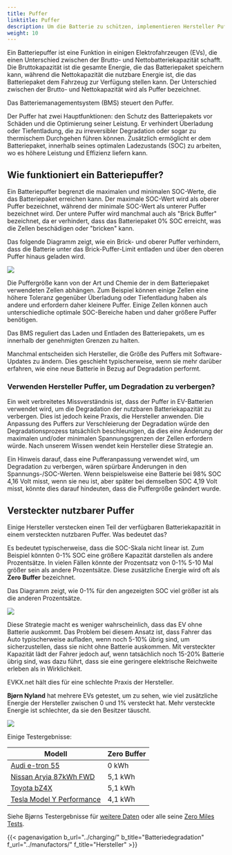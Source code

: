 ```yaml
---
title: Puffer
linktitle: Puffer
description: Um die Batterie zu schützen, implementieren Hersteller Puffer in Batterien.
weight: 10
---
```

<!-- markdownlint-disable MD033 -->

Ein Batteriepuffer ist eine Funktion in einigen Elektrofahrzeugen (EVs), die einen Unterschied zwischen der Brutto- und Nettobatteriekapazität schafft. Die Bruttokapazität ist die gesamte Energie, die das Batteriepaket speichern kann, während die Nettokapazität die nutzbare Energie ist, die das Batteriepaket dem Fahrzeug zur Verfügung stellen kann. Der Unterschied zwischen der Brutto- und Nettokapazität wird als Puffer bezeichnet.

Das Batteriemanagementsystem (BMS) steuert den Puffer.

Der Puffer hat zwei Hauptfunktionen: den Schutz des Batteriepakets vor Schäden und die Optimierung seiner Leistung. Er verhindert Überladung oder Tiefentladung, die zu irreversibler Degradation oder sogar zu thermischem Durchgehen führen können. Zusätzlich ermöglicht er dem Batteriepaket, innerhalb seines optimalen Ladezustands (SOC) zu arbeiten, wo es höhere Leistung und Effizienz liefern kann.

## Wie funktioniert ein Batteriepuffer?

Ein Batteriepuffer begrenzt die maximalen und minimalen SOC-Werte, die das Batteriepaket erreichen kann. Der maximale SOC-Wert wird als oberer Puffer bezeichnet, während der minimale SOC-Wert als unterer Puffer bezeichnet wird. Der untere Puffer wird manchmal auch als "Brick Buffer" bezeichnet, da er verhindert, dass das Batteriepaket 0% SOC erreicht, was die Zellen beschädigen oder "bricken" kann.

Das folgende Diagramm zeigt, wie ein Brick- und oberer Puffer verhindern, dass die Batterie unter das Brick-Puffer-Limit entladen und über den oberen Puffer hinaus geladen wird.

<a href="https://media.evkx.net/multimedia/technology/battery/buffer/chargecurve.drawio.svg">
    <img src="https://media.evkx.net/multimedia/technology/battery/buffer/chargecurve.drawio.svg" class="img-fluid">
</a>

Die Puffergröße kann von der Art und Chemie der in dem Batteriepaket verwendeten Zellen abhängen. Zum Beispiel können einige Zellen eine höhere Toleranz gegenüber Überladung oder Tiefentladung haben als andere und erfordern daher kleinere Puffer. Einige Zellen können auch unterschiedliche optimale SOC-Bereiche haben und daher größere Puffer benötigen.

Das BMS reguliert das Laden und Entladen des Batteriepakets, um es innerhalb der genehmigten Grenzen zu halten.

Manchmal entscheiden sich Hersteller, die Größe des Puffers mit Software-Updates zu ändern. Dies geschieht typischerweise, wenn sie mehr darüber erfahren, wie eine neue Batterie in Bezug auf Degradation performt.

### Verwenden Hersteller Puffer, um Degradation zu verbergen?

Ein weit verbreitetes Missverständnis ist, dass der Puffer in EV-Batterien verwendet wird, um die Degradation der nutzbaren Batteriekapazität zu verbergen. Dies ist jedoch keine Praxis, die Hersteller anwenden. Die Anpassung des Puffers zur Verschleierung der Degradation würde den Degradationsprozess tatsächlich beschleunigen, da dies eine Änderung der maximalen und/oder minimalen Spannungsgrenzen der Zellen erfordern würde. Nach unserem Wissen wendet kein Hersteller diese Strategie an.

Ein Hinweis darauf, dass eine Pufferanpassung verwendet wird, um Degradation zu verbergen, wären spürbare Änderungen in den Spannungs-/SOC-Werten. Wenn beispielsweise eine Batterie bei 98% SOC 4,16 Volt misst, wenn sie neu ist, aber später bei demselben SOC 4,19 Volt misst, könnte dies darauf hindeuten, dass die Puffergröße geändert wurde.

## Versteckter nutzbarer Puffer

Einige Hersteller verstecken einen Teil der verfügbaren Batteriekapazität in einem versteckten nutzbaren Puffer. Was bedeutet das?

Es bedeutet typischerweise, dass die SOC-Skala nicht linear ist. Zum Beispiel könnten 0-1% SOC eine größere Kapazität darstellen als andere Prozentsätze. In vielen Fällen könnte der Prozentsatz von 0-1% 5-10 Mal größer sein als andere Prozentsätze. Diese zusätzliche Energie wird oft als **Zero Buffer** bezeichnet.

Das Diagramm zeigt, wie 0-1% für den angezeigten SOC viel größer ist als die anderen Prozentsätze.

<a href="https://media.evkx.net/multimedia/technology/battery/buffer/hiddenbuffer.drawio.svg">
    <img src="https://media.evkx.net/multimedia/technology/battery/buffer/hiddenbuffer.drawio.svg" class="img-fluid">
</a>

Diese Strategie macht es weniger wahrscheinlich, dass das EV ohne Batterie auskommt. Das Problem bei diesem Ansatz ist, dass Fahrer das Auto typischerweise aufladen, wenn noch 5-10% übrig sind, um sicherzustellen, dass sie nicht ohne Batterie auskommen. Mit versteckter Kapazität lädt der Fahrer jedoch auf, wenn tatsächlich noch 15-20% Batterie übrig sind, was dazu führt, dass sie eine geringere elektrische Reichweite erleben als in Wirklichkeit.

EVKX.net hält dies für eine schlechte Praxis der Hersteller.

**Bjørn Nyland** hat mehrere EVs getestet, um zu sehen, wie viel zusätzliche Energie der Hersteller zwischen 0 und 1% versteckt hat. Mehr versteckte Energie ist schlechter, da sie den Besitzer täuscht.

<img src="https://media.evkx.net/multimedia/technology/battery/tbzeromile_1_st.jpg" class="img-fluid">

Einige Testergebnisse:

<table class="table table-striped">
<thead>
    <tr>
        <th>Modell</th>
        <th>Zero Buffer</th>
    </tr>
</thead>
<tbody>
    <tr>
        <td><a href="https://www.youtube.com/watch?v=2rSuFCrf-C0" target="_blank">Audi e-tron 55</a></td>
        <td>0 kWh</td>
    </tr>
    <tr>
        <td><a href="https://www.youtube.com/watch?v=OR5JRd0g_Q8" target="_blank">Nissan Aryia 87kWh FWD</a></td>
        <td>5,1 kWh</td>
    </tr>
    <tr>
        <td><a href="https://www.youtube.com/watch?v=dAM1CIlJ1xQ" target="_blank">Toyota bZ4X</a></td>
        <td>5,1 kWh</td>
    </tr>
    <tr>
        <td><a href="https://www.youtube.com/watch?v=y675YCgSnlc" target="_blank">Tesla Model Y Performance</a></td>
        <td>4,1 kWh</td>
    </tr>
</tbody>
</table>

Siehe Bjørns Testergebnisse für <a href="https://docs.google.com/spreadsheets/d/1V6ucyFGKWuSQzvI8lMzvvWJHrBS82echMVJH37kwgjE/edit#gid=52159941" target="_blank">weitere Daten</a> oder alle seine <a href="https://www.youtube.com/playlist?list=PLqKx2qnB8Xv6ddxPVkiqQZMNyLtYjqQkq" target="_blank">Zero Miles Tests</a>.

{{< pagenavigation b_url="../charging/" b_title="Batteriedegradation" f_url="../manufactors/" f_title="Hersteller" >}}